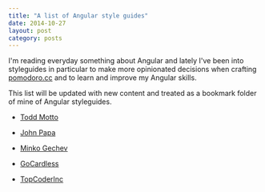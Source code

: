 ```yaml
---
title: "A list of Angular style guides"
date: 2014-10-27
layout: post
category: posts
---
```


I'm reading everyday something about Angular and lately I've been into styleguides in particular to make more opinionated decisions when crafting [pomodoro.cc](https://pomodoro.cc/) and to learn and improve my Angular skills.

This list will be updated with new content and treated as a bookmark folder of mine of Angular styleguides.

- [Todd Motto](https://github.com/toddmotto/angularjs-styleguide)

- [John Papa](https://github.com/johnpapa/angularjs-styleguide)

- [Minko Gechev](https://github.com/mgechev/angularjs-style-guide)

- [GoCardless](https://github.com/gocardless/angularjs-style-guide)

- [TopCoderInc](https://gitlab.com/topcoderinc/angularjs-styleguide/blob/master/README.md)

